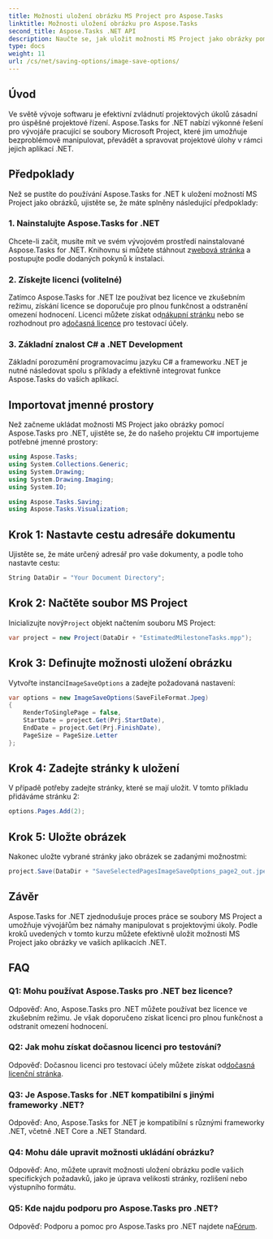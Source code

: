 ```yaml
---
title: Možnosti uložení obrázku MS Project pro Aspose.Tasks
linktitle: Možnosti uložení obrázku pro Aspose.Tasks
second_title: Aspose.Tasks .NET API
description: Naučte se, jak uložit možnosti MS Project jako obrázky pomocí Aspose.Tasks pro .NET. Postupujte podle našeho podrobného průvodce pro bezproblémovou integraci.
type: docs
weight: 11
url: /cs/net/saving-options/image-save-options/
---
```


## Úvod
Ve světě vývoje softwaru je efektivní zvládnutí projektových úkolů zásadní pro úspěšné projektové řízení. Aspose.Tasks for .NET nabízí výkonné řešení pro vývojáře pracující se soubory Microsoft Project, které jim umožňuje bezproblémově manipulovat, převádět a spravovat projektové úlohy v rámci jejich aplikací .NET.
## Předpoklady
Než se pustíte do používání Aspose.Tasks for .NET k uložení možností MS Project jako obrázků, ujistěte se, že máte splněny následující předpoklady:
### 1. Nainstalujte Aspose.Tasks for .NET
 Chcete-li začít, musíte mít ve svém vývojovém prostředí nainstalované Aspose.Tasks for .NET. Knihovnu si můžete stáhnout z[webová stránka](https://releases.aspose.com/tasks/net/) a postupujte podle dodaných pokynů k instalaci.
### 2. Získejte licenci (volitelné)
 Zatímco Aspose.Tasks for .NET lze používat bez licence ve zkušebním režimu, získání licence se doporučuje pro plnou funkčnost a odstranění omezení hodnocení. Licenci můžete získat od[nákupní stránku](https://purchase.aspose.com/buy) nebo se rozhodnout pro a[dočasná licence](https://purchase.aspose.com/temporary-license/) pro testovací účely.
### 3. Základní znalost C# a .NET Development
Základní porozumění programovacímu jazyku C# a frameworku .NET je nutné následovat spolu s příklady a efektivně integrovat funkce Aspose.Tasks do vašich aplikací.
## Importovat jmenné prostory
Než začneme ukládat možnosti MS Project jako obrázky pomocí Aspose.Tasks pro .NET, ujistěte se, že do našeho projektu C# importujeme potřebné jmenné prostory:
```csharp
using Aspose.Tasks;
using System.Collections.Generic;
using System.Drawing;
using System.Drawing.Imaging;
using System.IO;

using Aspose.Tasks.Saving;
using Aspose.Tasks.Visualization;
```

## Krok 1: Nastavte cestu adresáře dokumentu
Ujistěte se, že máte určený adresář pro vaše dokumenty, a podle toho nastavte cestu:
```csharp
String DataDir = "Your Document Directory";
```
## Krok 2: Načtěte soubor MS Project
 Inicializujte nový`Project` objekt načtením souboru MS Project:
```csharp
var project = new Project(DataDir + "EstimatedMilestoneTasks.mpp");
```
## Krok 3: Definujte možnosti uložení obrázku
 Vytvořte instanci`ImageSaveOptions` a zadejte požadovaná nastavení:
```csharp
var options = new ImageSaveOptions(SaveFileFormat.Jpeg)
{
    RenderToSinglePage = false,
    StartDate = project.Get(Prj.StartDate),
    EndDate = project.Get(Prj.FinishDate),
    PageSize = PageSize.Letter
};
```
## Krok 4: Zadejte stránky k uložení
V případě potřeby zadejte stránky, které se mají uložit. V tomto příkladu přidáváme stránku 2:
```csharp
options.Pages.Add(2);
```
## Krok 5: Uložte obrázek
Nakonec uložte vybrané stránky jako obrázek se zadanými možnostmi:
```csharp
project.Save(DataDir + "SaveSelectedPagesImageSaveOptions_page2_out.jpeg", options);
```

## Závěr
Aspose.Tasks for .NET zjednodušuje proces práce se soubory MS Project a umožňuje vývojářům bez námahy manipulovat s projektovými úkoly. Podle kroků uvedených v tomto kurzu můžete efektivně uložit možnosti MS Project jako obrázky ve vašich aplikacích .NET.
## FAQ
### Q1: Mohu používat Aspose.Tasks pro .NET bez licence?
Odpověď: Ano, Aspose.Tasks pro .NET můžete používat bez licence ve zkušebním režimu. Je však doporučeno získat licenci pro plnou funkčnost a odstranit omezení hodnocení.
### Q2: Jak mohu získat dočasnou licenci pro testování?
 Odpověď: Dočasnou licenci pro testovací účely můžete získat od[dočasná licenční stránka](https://purchase.aspose.com/temporary-license/).
### Q3: Je Aspose.Tasks for .NET kompatibilní s jinými frameworky .NET?
Odpověď: Ano, Aspose.Tasks for .NET je kompatibilní s různými frameworky .NET, včetně .NET Core a .NET Standard.
### Q4: Mohu dále upravit možnosti ukládání obrázku?
Odpověď: Ano, můžete upravit možnosti uložení obrázku podle vašich specifických požadavků, jako je úprava velikosti stránky, rozlišení nebo výstupního formátu.
### Q5: Kde najdu podporu pro Aspose.Tasks pro .NET?
 Odpověď: Podporu a pomoc pro Aspose.Tasks pro .NET najdete na[Fórum](https://forum.aspose.com/c/tasks/15).